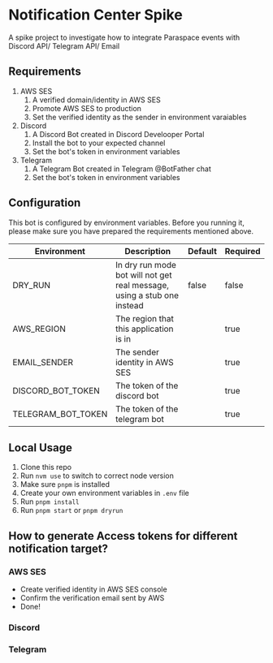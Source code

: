 # Notification Center Spike

A spike project to investigate how to integrate Paraspace events with Discord API/ Telegram API/ Email

## Requirements

1. AWS SES
   1. A verified domain/identity in AWS SES
   2. Promote AWS SES to production
   3. Set the verified identity as the sender in environment varaiables
2. Discord
   1. A Discord Bot created in Discord Develooper Portal
   2. Install the bot to your expected channel
   3. Set the bot's token in environment variables
3. Telegram
   1. A Telegram Bot created in Telegram @BotFather chat
   2. Set the bot's token in environment variables

## Configuration

This bot is configured by environment variables. Before you running it, please make sure you have prepared the requirements mentioned above.

| Environment        | Description                                                             | Default | Required |
| ------------------ | ----------------------------------------------------------------------- | ------- | -------- |
| DRY_RUN            | In dry run mode bot will not get real message, using a stub one instead | false   | false    |
| AWS_REGION         | The region that this application is in                                  |         | true     |
| EMAIL_SENDER       | The sender identity in AWS SES                                          |         | true     |
| DISCORD_BOT_TOKEN  | The token of the discord bot                                            |         | true     |
| TELEGRAM_BOT_TOKEN | The token of the telegram bot                                           |         | true     |

## Local Usage

1. Clone this repo
2. Run `nvm use` to switch to correct node version
3. Make sure `pnpm` is installed
4. Create your own environment variables in `.env` file
5. Run `pnpm install`
6. Run `pnpm start` or `pnpm dryrun`

## How to generate Access tokens for different notification target?

### AWS SES

- Create verified identity in AWS SES console
- Confirm the verification email sent by AWS
- Done!

### Discord

### Telegram
